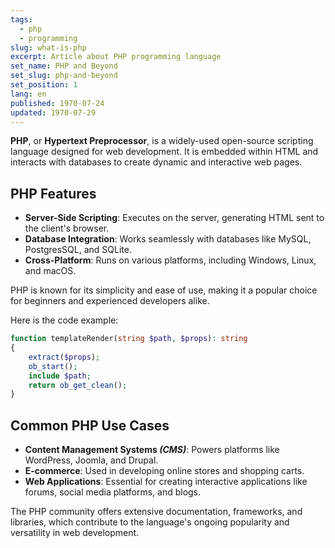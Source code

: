 ```yaml
---
tags:
  - php
  - programming
slug: what-is-php
excerpt: Article about PHP programming language
set_name: PHP and Beyond
set_slug: php-and-beyond
set_position: 1
lang: en
published: 1970-07-24
updated: 1970-07-29
---
```


**PHP**, or **Hypertext Preprocessor**, is a widely-used open-source scripting language designed for web development. It is embedded within HTML and interacts with databases to create dynamic and interactive web pages.

## PHP Features
- **Server-Side Scripting**: Executes on the server, generating HTML sent to the client's browser.
- **Database Integration**: Works seamlessly with databases like MySQL, PostgresSQL, and SQLite.
- **Cross-Platform**: Runs on various platforms, including Windows, Linux, and macOS.

PHP is known for its simplicity and ease of use, making it a popular choice for beginners and experienced developers alike.

Here is the code example:
```php
function templateRender(string $path, $props): string
{
    extract($props);
    ob_start();
    include $path;
    return ob_get_clean();
}
```

## Common PHP Use Cases
- **Content Management Systems _(CMS)_**: Powers platforms like WordPress, Joomla, and Drupal.
- **E-commerce**: Used in developing online stores and shopping carts.
- **Web Applications**: Essential for creating interactive applications like forums, social media platforms, and blogs. 

The PHP community offers extensive documentation, frameworks, and libraries, which contribute to the language's ongoing popularity and versatility in web development.
